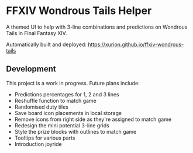 # FFXIV Wondrous Tails Helper

A themed UI to help with 3-line combinations and predictions on Wondrous Tails in Final Fantasy XIV.

Automatically built and deployed: https://xurion.github.io/ffxiv-wondrous-tails

## Development

This project is a work in progress. Future plans include:

- Predictions percentages for 1, 2 and 3 lines
- Reshuffle function to match game
- Randomised duty tiles
- Save board icon placements in local storage
- Remove icons from right side as they're assigned to match game
- Redesign the mini potential 3-line grids
- Style the prize blocks with outlines to match game
- Tooltips for various parts
- Introduction joyride
